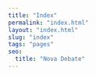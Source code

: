 ```yaml
---
title: "Index"
permalink: "index.html"
layout: "index.html"
slug: "index"
tags: "pages"
seo:
  title: "Nova Debate"
---
```



